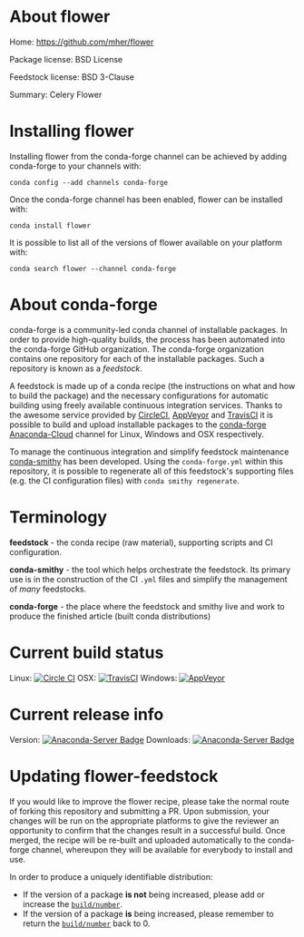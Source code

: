 About flower
============

Home: https://github.com/mher/flower

Package license: BSD License

Feedstock license: BSD 3-Clause

Summary: Celery Flower



Installing flower
=================

Installing flower from the conda-forge channel can be achieved by adding conda-forge to your channels with:

```
conda config --add channels conda-forge
```

Once the conda-forge channel has been enabled, flower can be installed with:

```
conda install flower
```

It is possible to list all of the versions of flower available on your platform with:

```
conda search flower --channel conda-forge
```


About conda-forge
=================

conda-forge is a community-led conda channel of installable packages.
In order to provide high-quality builds, the process has been automated into the
conda-forge GitHub organization. The conda-forge organization contains one repository 
for each of the installable packages. Such a repository is known as a *feedstock*.

A feedstock is made up of a conda recipe (the instructions on what and how to build
the package) and the necessary configurations for automatic building using freely
available continuous integration services. Thanks to the awesome service provided by
[CircleCI](https://circleci.com/), [AppVeyor](http://www.appveyor.com/)
and [TravisCI](https://travis-ci.org/) it is possible to build and upload installable
packages to the [conda-forge](https://anaconda.org/conda-forge)
[Anaconda-Cloud](http://docs.anaconda.org/) channel for Linux, Windows and OSX respectively.

To manage the continuous integration and simplify feedstock maintenance
[conda-smithy](http://github.com/conda-forge/conda-smithy) has been developed.
Using the ``conda-forge.yml`` within this repository, it is possible to regenerate all of
this feedstock's supporting files (e.g. the CI configuration files) with ``conda smithy regenerate``.


Terminology
===========

**feedstock** - the conda recipe (raw material), supporting scripts and CI configuration.

**conda-smithy** - the tool which helps orchestrate the feedstock.
                   Its primary use is in the construction of the CI ``.yml`` files
                   and simplify the management of *many* feedstocks.

**conda-forge** - the place where the feedstock and smithy live and work to
                  produce the finished article (built conda distributions)

Current build status
====================
Linux: [![Circle CI](https://circleci.com/gh/conda-forge/flower-feedstock.svg?style=svg)](https://circleci.com/gh/conda-forge/flower-feedstock)
OSX: [![TravisCI](https://travis-ci.org/conda-forge/flower-feedstock.svg?branch=master)](https://travis-ci.org/conda-forge/flower-feedstock) 
Windows: [![AppVeyor](https://ci.appveyor.com/api/projects/status/github/conda-forge/flower-feedstock?svg=True)](https://ci.appveyor.com/project/conda-forge/flower-feedstock/branch/master)

Current release info
====================
Version: [![Anaconda-Server Badge](https://anaconda.org/conda-forge/flower/badges/version.svg)](https://anaconda.org/conda-forge/flower)
Downloads: [![Anaconda-Server Badge](https://anaconda.org/conda-forge/flower/badges/downloads.svg)](https://anaconda.org/conda-forge/flower)


Updating flower-feedstock
=========================

If you would like to improve the flower recipe, please take the normal
route of forking this repository and submitting a PR. Upon submission, your changes will
be run on the appropriate platforms to give the reviewer an opportunity to confirm that the
changes result in a successful build. Once merged, the recipe will be re-built and uploaded
automatically to the conda-forge channel, whereupon they will be available for everybody to
install and use.

In order to produce a uniquely identifiable distribution:
 * If the version of a package **is not** being increased, please add or increase
   the [``build/number``](http://conda.pydata.org/docs/building/meta-yaml.html#build-number-and-string). 
 * If the version of a package **is** being increased, please remember to return
   the [``build/number``](http://conda.pydata.org/docs/building/meta-yaml.html#build-number-and-string)
   back to 0.
